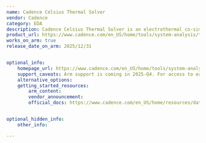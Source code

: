 ```yaml
---
name: Cadence Celsius Thermal Solver
vendor: Cadence
category: EDA
description: Cadence Celsius Thermal Solver is an electrothermal co-simulation platform for chips, packages, boards, and systems, enabling early detection and mitigation of thermal issues to improve reliability and reduce design iterations.
product_url: https://www.cadence.com/en_US/home/tools/system-analysis/thermal-solutions/celsius-thermal-solver.html
works_on_arm: true
release_date_on_arm: 2025/12/31


optional_info:
    homepage_url: https://www.cadence.com/en_US/home/tools/system-analysis/thermal-solutions/celsius-thermal-solver.html
    support_caveats: Arm support is coming in 2025-Q4. For access to early releases, please contact arm-ecosystem@cadence.com
    alternative_options:
    getting_started_resources:
        arm_content:
        vendor_announcement:
        official_docs: https://www.cadence.com/en_US/home/resources/datasheets/secured/celsius-thermal-ds.html


optional_hidden_info:
    other_info: 

---
```


